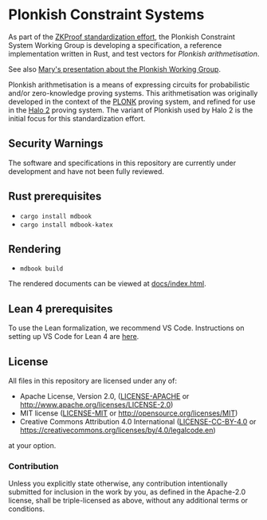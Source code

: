 # Plonkish Constraint Systems

As part of the [ZKProof standardization effort](https://zkproof.org), the
Plonkish Constraint System Working Group is developing a specification, a
reference implementation written in Rust, and test vectors for
*Plonkish arithmetisation*.

See also [Mary's presentation about the Plonkish Working Group](https://zkproof.org/2023/09/12/plonk-standardization-zkproof-5-5-mary-maller-talk-summary/).

Plonkish arithmetisation is a means of expressing circuits for probabilistic
and/or zero-knowledge proving systems. This arithmetisation was originally
developed in the context of the [PLONK](https://eprint.iacr.org/2019/953)
proving system, and refined for use in the [Halo 2](https://zcash.github.io/halo2/)
proving system. The variant of Plonkish used by Halo 2 is the initial focus
for this standardization effort.

## Security Warnings

The software and specifications in this repository are currently under
development and have not been fully reviewed.

## Rust prerequisites

- `cargo install mdbook`
- `cargo install mdbook-katex`

## Rendering

- `mdbook build`

The rendered documents can be viewed at [docs/index.html](docs/index.html).

## Lean 4 prerequisites

To use the Lean formalization, we recommend VS Code. Instructions on setting
up VS Code for Lean 4 are [here](https://lean-lang.org/documentation/setup/).

## License

All files in this repository are licensed under any of:

 * Apache License, Version 2.0, ([LICENSE-APACHE](LICENSE-APACHE) or http://www.apache.org/licenses/LICENSE-2.0)
 * MIT license ([LICENSE-MIT](LICENSE-MIT) or http://opensource.org/licenses/MIT)
 * Creative Commons Attribution 4.0 International ([LICENSE-CC-BY-4.0](LICENSE-CC-BY-4.0) or https://creativecommons.org/licenses/by/4.0/legalcode.en)

at your option.

### Contribution

Unless you explicitly state otherwise, any contribution intentionally
submitted for inclusion in the work by you, as defined in the Apache-2.0
license, shall be triple-licensed as above, without any additional terms or
conditions.
